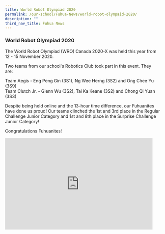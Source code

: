 ```yaml
---
title: World Robot Olympiad 2020
permalink: /our-school/Fuhua-News/world-robot-olympaid-2020/
description: ""
third_nav_title: Fuhua News
---
```

### World Robot Olympiad 2020

  
The World Robot Olympiad (WRO) Canada 2020-X was held this year from 12 - 15 November 2020.  
  
Two teams from our school's Robotics Club took part in this event. They are:  
  
Team Aegis - Eng Peng Gin (3S1), Ng Wee Herng (3S2) and Ong Chee Yu (3S9)  
Team Clutch Jr. - Glenn Wu (3S2), Tai Ka Keane (3S2) and Chong Qi Yuan (3S3)  
  
Despite being held online and the 13-hour time difference, our Fuhuanites have done us proud! Our teams clinched the 1st and 3rd place in the Regular Challenge Junior Category and 1st and 8th place in the Surprise Challenge Junior Category!&nbsp;  
  
Congratulations Fuhuanites!

<iframe allowfullscreen="true" height="299" width="480" frameborder="0" src="https://docs.google.com/presentation/d/e/2PACX-1vQxj_wWcQMiGEeCGJe8K4eSXn4-vuZk-c0bO7vHVP2pMrnCLtj7TX70kBoHj2syQ1Tb0gc-5T91hPiY/embed?start=false&amp;loop=false&amp;delayms=3000"></iframe>
